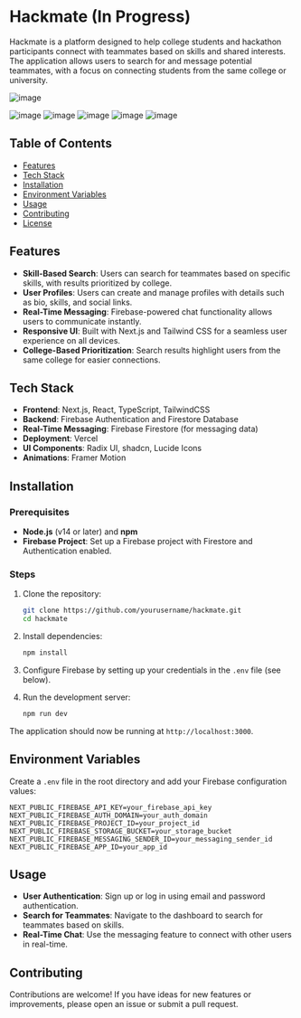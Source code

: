 # Hackmate (In Progress)



Hackmate is a platform designed to help college students and hackathon participants connect with teammates based on skills and shared interests. The application allows users to search for and message potential teammates, with a focus on connecting students from the same college or university.

![image](https://github.com/user-attachments/assets/6c735f25-c4d2-4d41-8c6d-1945612e4ef5)

![image](https://github.com/user-attachments/assets/bc679f89-e38f-499a-9431-fc1ae5fc5607)
![image](https://github.com/user-attachments/assets/b0aeb025-d806-446d-9304-12b8150a7aa6)
![image](https://github.com/user-attachments/assets/5fedd03c-a6d1-4feb-860a-d5a247c3eeab)
![image](https://github.com/user-attachments/assets/f74046a5-81ab-4202-816f-a83967b3fd96)
![image](https://github.com/user-attachments/assets/f9a8cc32-7f7d-4f5d-a109-f1268dd5dfdb)



## Table of Contents
- [Features](#features)
- [Tech Stack](#tech-stack)
- [Installation](#installation)
- [Environment Variables](#environment-variables)
- [Usage](#usage)
- [Contributing](#contributing)
- [License](#license)

## Features

- **Skill-Based Search**: Users can search for teammates based on specific skills, with results prioritized by college.
- **User Profiles**: Users can create and manage profiles with details such as bio, skills, and social links.
- **Real-Time Messaging**: Firebase-powered chat functionality allows users to communicate instantly.
- **Responsive UI**: Built with Next.js and Tailwind CSS for a seamless user experience on all devices.
- **College-Based Prioritization**: Search results highlight users from the same college for easier connections.

## Tech Stack

- **Frontend**: Next.js, React, TypeScript, TailwindCSS
- **Backend**: Firebase Authentication and Firestore Database
- **Real-Time Messaging**: Firebase Firestore (for messaging data)
- **Deployment**: Vercel
- **UI Components**: Radix UI, shadcn, Lucide Icons
- **Animations**: Framer Motion

## Installation

### Prerequisites
- **Node.js** (v14 or later) and **npm**
- **Firebase Project**: Set up a Firebase project with Firestore and Authentication enabled.

### Steps
1. Clone the repository:
   ```bash
   git clone https://github.com/yourusername/hackmate.git
   cd hackmate
   ```

2. Install dependencies:
   ```bash
   npm install
   ```

3. Configure Firebase by setting up your credentials in the `.env` file (see below).

4. Run the development server:
   ```bash
   npm run dev
   ```

The application should now be running at `http://localhost:3000`.

## Environment Variables

Create a `.env` file in the root directory and add your Firebase configuration values:

```plaintext
NEXT_PUBLIC_FIREBASE_API_KEY=your_firebase_api_key
NEXT_PUBLIC_FIREBASE_AUTH_DOMAIN=your_auth_domain
NEXT_PUBLIC_FIREBASE_PROJECT_ID=your_project_id
NEXT_PUBLIC_FIREBASE_STORAGE_BUCKET=your_storage_bucket
NEXT_PUBLIC_FIREBASE_MESSAGING_SENDER_ID=your_messaging_sender_id
NEXT_PUBLIC_FIREBASE_APP_ID=your_app_id
```

## Usage

- **User Authentication**: Sign up or log in using email and password authentication.
- **Search for Teammates**: Navigate to the dashboard to search for teammates based on skills. 
- **Real-Time Chat**: Use the messaging feature to connect with other users in real-time.
  
## Contributing

Contributions are welcome! If you have ideas for new features or improvements, please open an issue or submit a pull request.

